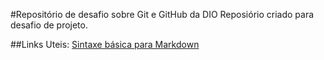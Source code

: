 #Repositório de desafio sobre Git e GitHub da DIO
Reposiório criado para desafio de projeto.

##Links Uteis:
[Sintaxe básica para Markdown](https://www.markdownguide.org/basic-Syntax)
